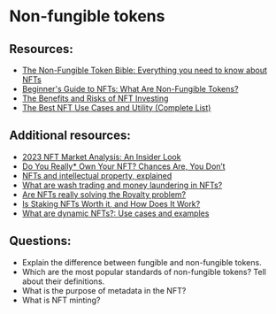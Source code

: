 # Non-fungible tokens

## Resources:

* [The Non-Fungible Token Bible: Everything you need to know about NFTs](https://opensea.io/blog/guides/non-fungible-tokens/)
* [Beginner's Guide to NFTs: What Are Non-Fungible Tokens?](https://decrypt.co/resources/non-fungible-tokens-nfts-explained-guide-learn-blockchain)
* [The Benefits and Risks of NFT Investing](https://www.myartbroker.com/investing/articles/benefits-and-risks-of-nft-investing)
* [The Best NFT Use Cases and Utility (Complete List)](https://strategency.com/best-nft-use-cases-and-utility/)

## Additional resources:
* [2023 NFT Market Analysis: An Insider Look](https://coinmarketcap.com/alexandria/ru/article/2023-nft-market-analysis:-an-insider-look)
* [Do You Really* Own Your NFT? Chances Are, You Don’t](https://thedefiant.io/do-you-really-own-your-nft-chances-are-you-dont)
* [NFTs and intellectual property, explained](https://cointelegraph.com/explained/nfts-and-intellectual-property-explained)
* [What are wash trading and money laundering in NFTs?](https://cointelegraph.com/explained/what-are-wash-trading-and-money-laundering-in-nfts)
* [Are NFTs really solving the Royalty problem?](https://medium.com/@neavra/are-nfts-really-solving-the-royalty-problem-75e341310e4d)
* [Is Staking NFTs Worth it, and How Does It Work?](https://stackbrowser.com/blog/staking-nfts)
* [What are dynamic NFTs?: Use cases and examples](https://cointelegraph.com/explained/what-are-dynamic-nfts-use-cases-and-examples)

## Questions:

* Explain the difference between fungible and non-fungible tokens.
* Which are the most popular standards of non-fungible tokens? Tell about their definitions. 
* What is the purpose of metadata in the NFT?
* What is NFT minting?
